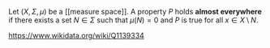 Let $(X,\Sigma,\mu)$ be a [[measure space]]. A property $P$ holds **almost everywhere** if there exists a set $N \in \Sigma$ such that $\mu(N) = 0$ and $P$ is true for all $x \in X\setminus N$.

https://www.wikidata.org/wiki/Q1139334